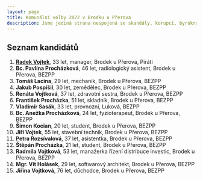```yaml
---
layout: page
title: Komunální volby 2022 v Brodku u Přerova
description: Jsme jediná strana nespojená se skandály, korupcí, byrokracií. Jsme tu osm let. Hájíme svobodu, přinášíme čerstvé nápady a nebojíme se říkat, co si myslíme. Politici slibují modré z nebe, světlé zítřky a další prázdná hesla. Piráti nabízí jasné a konkrétní cíle – černé na bílém. Pusťte nás na ně!
---
```

## Seznam kandidátů

1. [**Radek Vojtek**](/lide/radek-vojtek), 33 let, manager, Brodek u Přerova, Piráti
2. **Bc. Pavlína Procházková**, 46 let, radiologický asistent, Brodek u Přerova, BEZPP
3. **Tomáš Lacina**, 29 let, mechanik, Brodek u Přerova, BEZPP
4. **Jakub Pospíšil**, 30 let, zemědělec, Brodek u Přerova, BEZPP
5. **Renáta Vojtková**, 37 let, zdravotní sestra, Brodek u Přerova, BEZPP
6. **František Procházka**, 51 let, skladník, Brodek u Přerova, BEZPP
7. **Vladimír Sasák**, 33 let, provnozní, Luková, BEZPP
8. **Bc. Anežka Procházková**, 24 let, fyzioterapeut, Brodek u Přerova, BEZPP
9. **Šimon Kocian**, 20 let, student, Brodek u Přerova, BEZPP
10. **Jiří Vojtek**, 55 let, stavební technik, Brodek u Přerova, BEZPP
11. **Petra Rozsívalová**, 37 let, asistentka, Brodek u Přerova, BEZPP
12. **Štěpán Procházka**, 21 let, student, Brodek u Přerova, BEZPP
13. **Radmila Vojtková**, 53 let, manažerka řízení distribuce investic, Brodek u Přerova, BEZPP
14. **Mgr. Vít Holásek**, 29 let, softwarový architekt, Brodek u Přerova, BEZPP
15. **Jiřina Vojtková**, 76 let, důchodce, Brodek u Přerova, BEZPP
